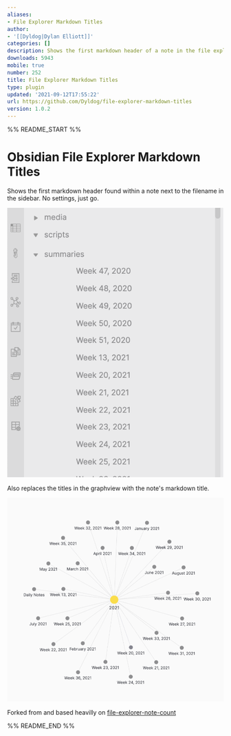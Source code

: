 ```yaml
---
aliases:
- File Explorer Markdown Titles
author:
- '[[Dyldog|Dylan Elliott]]'
categories: []
description: Shows the first markdown header of a note in the file explorer
downloads: 5943
mobile: true
number: 252
title: File Explorer Markdown Titles
type: plugin
updated: '2021-09-12T17:55:22'
url: https://github.com/Dyldog/file-explorer-markdown-titles
version: 1.0.2
---
```


%% README_START %%

# Obsidian File Explorer Markdown Titles

Shows the first markdown header found within a note next to the filename in the sidebar. No settings, just go.

![](https://raw.githubusercontent.com/Dyldog/file-explorer-markdown-titles/HEAD/images/Sidebar.png)

Also replaces the titles in the graphview with the note's markdown title.

![](https://raw.githubusercontent.com/Dyldog/file-explorer-markdown-titles/HEAD/images/Graph.png)

Forked from and based heavilly on [file-explorer-note-count](https://github.com/ozntel/file-explorer-note-count)

%% README_END %%